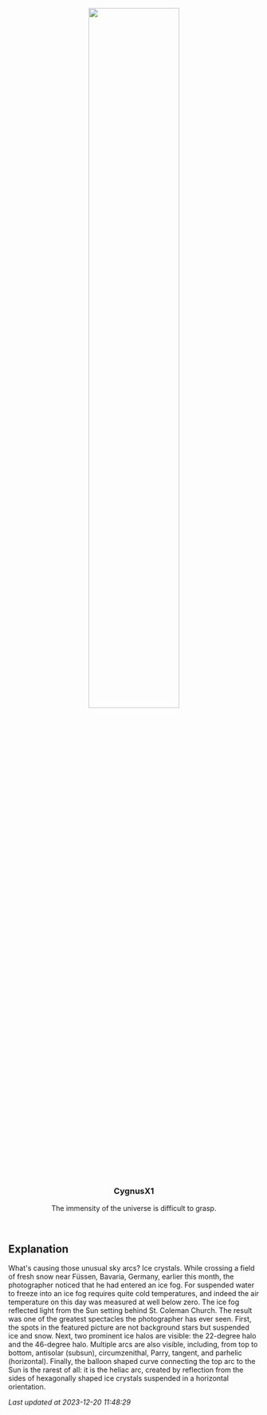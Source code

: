 <p align='center'>
  <img src='https://apod.nasa.gov/apod/image/2312/BavarianHalos_Werner_960.jpg' width='60%' />
    <h3 align="center">CygnusX1</h3>
    <p align="center">The immensity of the universe is difficult to grasp.</p>
</p>
<br/>

Explanation
--
What's causing those unusual sky arcs? Ice crystals.  While crossing a field of fresh snow near Füssen, Bavaria, Germany, earlier this month, the photographer noticed that he had entered an ice fog.  For suspended water to freeze into an ice fog requires quite cold temperatures, and indeed the air temperature on this day was measured at well below zero.  The ice fog reflected light from the Sun setting behind St. Coleman Church.  The result was one of the greatest spectacles the photographer has ever seen. First, the spots in the featured picture are not background stars but suspended ice and snow. Next, two prominent ice halos are visible: the 22-degree halo and the 46-degree halo. Multiple arcs are also visible, including, from top to bottom, antisolar (subsun), circumzenithal, Parry, tangent, and parhelic (horizontal). Finally, the balloon shaped curve connecting the top arc to the Sun is the rarest of all: it is the heliac arc, created by reflection from the sides of hexagonally shaped ice crystals suspended in a horizontal orientation.


*Last updated at 2023-12-20 11:48:29*
